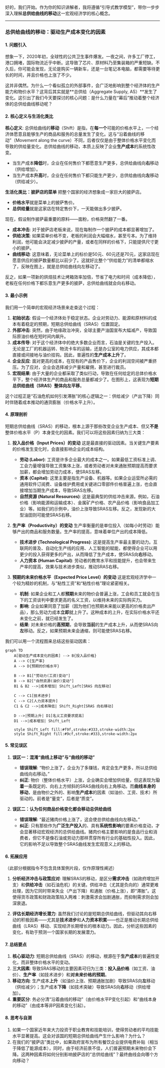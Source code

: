 好的，我们开始。作为你的知识讲解者，我将遵循“引导式教学模型”，带你一步步深入理解**总供给曲线的移动**这一宏观经济学的核心概念。

***

### 总供给曲线的移动：驱动生产成本变化的因素

#### 1. 问题引入

想象一下，2020年初，全球性的公共卫生事件爆发。一夜之间，许多工厂停工，港口拥堵，国际物流近乎中断。这导致了芯片、原材料乃至集装箱的严重短缺。不久后，你可能会发现，无论是购买一辆新车，还是一台笔记本电脑，都需要等待更长的时间，并且价格也上涨了不少。

这并非偶然。为什么一个看似孤立的外部事件，会广泛地影响到整个经济体的生产能力和物价水平？这背后其实就是**总供给（Aggregate Supply, AS）**发生了变化。这引出了我们今天要探讨的核心问题：是什么力量在“幕后”推动着整个经济体的总供给曲线移动呢？

#### 2. 核心定义与生活化类比

**核心定义**:
总供给曲线的**移动**（Shift）是指，在**每一个**可能的价格水平上，一个经济体愿意且能够生产的商品和服务的总量发生了变化。这与“沿着曲线的移动”（Movement along the curve）不同，后者仅仅是由于整体价格水平变化而导致的供给量变化。总供给曲线的移动，本质上反映了企业**生产成本**的系统性改变。

*   当生产成本**降低**时，企业在任何售价下都愿意生产更多，总供给曲线向**右**移动（供给增加）。
*   当生产成本**升高**时，企业在任何售价下都只能生产更少，总供给曲线向**左**移动（供给减少）。

**生活化类比：披萨店的菜单**
把整个国家的经济想象成一家巨大的披萨店。
*   **价格水平**就是菜单上的披萨售价。
*   **总供给量**就是这家店在特定售价下，一天能做出多少披萨。

现在，假设制作披萨最重要的原料——面粉，价格突然翻了一番。
*   **成本冲击**: 对于披萨店老板来说，现在每制作一个披萨的成本都显著增加了。
*   **供给决策**: 如果菜单价格不变，老板的利润会大幅缩水，甚至亏本。为了维持利润，他可能会决定减少披萨的产量，或者在同样的价格下，只能提供尺寸更小的披萨。
*   **曲线移动**: 这意味着，无论菜单上的标价是50元、60元还是70元，这家店现在愿意供应的披萨数量都比以前少了。这就好比整个“供给能力”的清单都缩水了，反映在图上，就是总供给曲线向左移动了。

反之，如果一项新的烘焙技术让烤箱效率加倍，节省了电力和时间（成本降低），老板在任何价格下都乐意生产更多的披萨，总供给曲线就会向右移动。

#### 3. 最小示例

我们用一个简单的宏观经济场景来走查这个过程：

1.  **初始状态**: 假设一个经济体处于稳定状态。企业对劳动力、能源和原材料的成本有着稳定的预期，短期总供给曲线（SRAS）位置固定。
2.  **外部冲击**: 突然，由于地缘政治冲突，全球主要产油国宣布大幅减产，导致国际原油价格在短时间内飙升。
3.  **成本传导**: 对于这个经济体中的绝大多数企业而言，石油是关键的生产投入。无论是工厂的机器运转、物流卡车的运输，还是办公室的电力供应，其成本都直接或间接地与油价挂钩。因此，普遍性的**生产成本上升**了。
4.  **企业反应**: 面对更高的成本，在现有的产品售价下，企业的利润空间被严重挤压。为了应对，企业会选择减少产量和雇佣，甚至进行裁员。
5.  **宏观结果**: 由于大量的企业都采取了类似行动，导致在任何给定的总体价格水平下，整个经济体生产的商品和服务总量都减少了。在图形上，这表现为**短期总供给曲线（SRAS）整体向左平移**。

这个过程正是“石油危机如何引发滞胀”的核心逻辑之一：供给减少（产出下降）同时伴随着成本推动的通货膨胀（价格水平上升）。

#### 4. 原理剖析

短期总供给曲线（SRAS）的移动，根本上源于那些改变企业生产成本、但又**不是**整体价格水平（P）本身变化的因素。我们可以将这些因素归纳为三大类：

1.  **投入品价格（Input Prices）的变动**
    这是最直接的驱动因素。当关键生产要素的价格发生变化时，会直接影响企业的成本结构。
    *   **劳动 (Labor)**: 工资是许多企业最大的成本之一。如果最低工资标准上调、工会力量增强导致工资集体上涨，或者劳动者对未来通胀预期提高而要求加薪，都会增加劳动力成本，使SRAS左移。
    *   **资本 (Capital)**: 这里主要是指生产设备、机器等。如果企业运营所必需的通用软件订阅费、设备维护费用或关键进口零部件价格普遍上涨，也会直接增加当期生产成本，导致SRAS左移。
    *   **自然资源 (Natural Resources)**: 这是最典型的供给冲击来源。例如，石油价格（影响能源和运输成本）、金属矿产价格、农产品价格（影响食品加工业）等。如我们的示例中，油价上涨导致SRAS左移。反之，发现新的大型油田则可能使SRAS右移。

2.  **生产率（Productivity）的变动**
    生产率衡量的是单位投入（如每小时劳动）能够产出的商品和服务数量。生产率的提高，意味着单位产出的成本降低。
    *   **技术进步 (Technological Progress)**: 这是提高生产率最主要的动力。互联网的普及、自动化生产线的应用、人工智能的赋能，都使得企业可以用更少的投入获得更多的产出，从而降低了生产成本，使SRAS向**右**移动。
    *   **人力资本 (Human Capital)**: 劳动者的教育水平和技能提升，也会带来生产率的提高，效果与技术进步类似，推动SRAS右移。

3.  **预期的未来价格水平（Expected Price Level）的变动**
    这是宏观经济学中一个较为精妙的机制，与“粘性工资”和“粘性价格”理论紧密相关。
    *   **机制**: 如果企业和工人都**预期**未来的物价会普遍上涨，工会和员工就会在当下的工资谈判中要求更高的名义工资，以维持未来的实际购买力。
    *   **影响**: 企业如果同意了加薪（因为他们也预期未来能以更高的价格卖出产品），那么劳动力成本**立即**就上升了。这种成本的上升，在实际价格水平还未变化之前，就已经发生了。
    *   **结果**: 对未来价格的**高预期**，会导致**当前**的生产成本上升，从而使SRAS向**左**移动。反之，如果预期未来会通缩，则可能使SRAS右移。

我们可以用一个流程图来总结这些驱动因素：

```mermaid
graph TD
    A[驱动生产成本变化的因素] --> B{投入品价格}
    A --> C{生产率}
    A --> D{预期的价格水平}

    B --> B1["劳动力(工资)变动"]
    B --> B2["自然资源(油价)变动"]
    B1 & B2 -->|成本增加| Shift_Left[SRAS 向左移动]

    C --> C1[技术进步]
    C --> C2[人力资本提升]
    C1 & C2 -->|成本降低| Shift_Right[SRAS 向右移动]
    
    D -->|预期上升| D1[名义工资要求提高]
    D1 -->|成本增加| Shift_Left

    style Shift_Left fill:#f9f,stroke:#333,stroke-width:2px
    style Shift_Right fill:#9cf,stroke:#333,stroke-width:2px
```

#### 5. 常见误区

1.  **误区一：混淆“曲线上移动”与“曲线的移动”**
    *   **错误理解**: “物价上涨了，企业为了多赚钱，肯定会生产更多，所以总供给曲线向右移动。”
    *   **纠正**: 物价（整体价格水平）上涨，企业确实会增加供给量，但这表现为**沿着**一条既定的、向右上方倾斜的SRAS曲线向右上角移动。而**曲线本身的移动**，是由物价之外的、影响**生产成本**的因素（如油价、工资、技术）所驱动的。前者是“量变”，后者是“质变”。

2.  **误区二：认为任何商品价格变化都会移动总供给曲线**
    *   **错误理解**: “最近猪肉价格上涨了，这会使总供给曲线向左移动。”
    *   **纠正**: 只有那些作为**广泛生产投入**的、具有**系统性影响**的要素价格变动，才会显著移动宏观经济的总供给曲线。猪肉价格主要影响的是食品行业和消费者，但它不是像石油或劳动力那样贯穿所有行业的基础性投入。因此，它的影响不足以导致整个SRAS曲线发生宏观意义上的移动。

#### 6. 拓展应用

（此部分根据指令不包含具体案例片段，仅作原理性阐述）

1.  **分析经济冲击与政策应对**:
    理解SRAS的移动，是区分**需求冲击**（如政府增加开支）和**供给冲击**（如石油危机）的关键。供给冲击（尤其是负向的）通常更难处理，因为它同时带来失业（产出下降）和通胀（价格上涨），即“滞胀”。这使得货币政策和财政政策陷入两难：刺激需求会加剧通胀，而抑制需求则会加深衰退。

2.  **评估长期经济增长潜力**:
    虽然我们讨论的是短期总供给曲线，但驱动其向右移动的积极因素——尤其是**技术进步**和**人力资本积累**——也正是推动长期总供给曲线（LRAS）移动、实现经济长期增长的根本动力。因此，分析这些因素的变化，有助于预测一个国家长期的发展潜力。

#### 7. 总结要点

1.  **核心驱动力**: 短期总供给曲线（SRAS）的移动，根源在于**生产成本**的普遍性变化，而非整体价格水平的变动。
2.  **三大因素**: 导致SRAS移动的主要因素可归为三类：**投入品价格**（如工资、油价）、**生产率**（如技术进步）和**对未来价格的预期**。
3.  **移动方向**: 生产成本**上升**（如油价上涨、预期通胀加剧）导致SRAS向**左**移动（供给减少）；生产成本**下降**（如技术突破）导致SRAS向**右**移动（供给增加）。
4.  **重要区分**: 务必分清“沿着曲线的移动”（由价格水平P变化引起）和“曲线本身的移动”（由成本等非P因素变化引起）。

#### 8. 思考与自测

1.  如果一个国家近年来大力投资于职业教育和技能培训，使得劳动者的平均技能水平显著提高。这会对该国的短期总供给曲线产生什么影响？为什么？
2.  在我们的“披萨店”类比中，如果政府宣布为所有餐饮企业提供电费补贴（相当于降低了能源成本），同时，由于经济前景不佳，人们普遍预期未来物价会下降。这两种因素将如何分别影响披萨店的“总供给曲线”？最终曲线会向哪个方向移动？